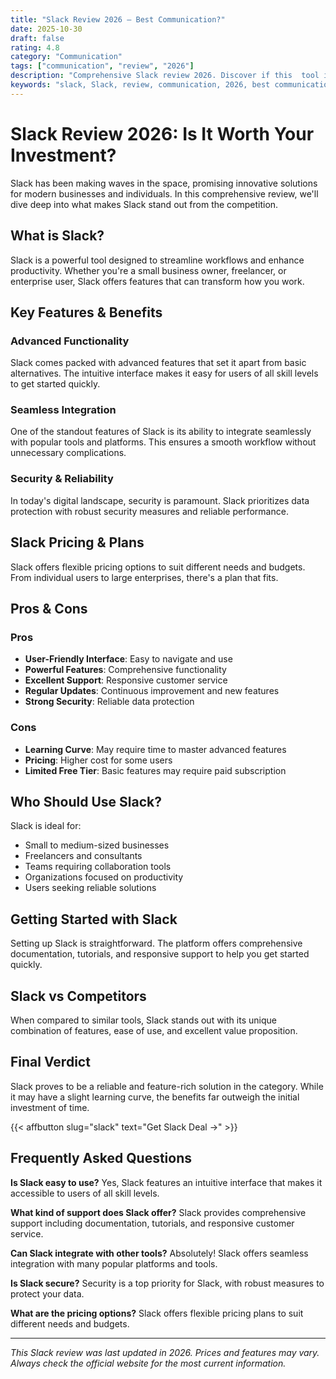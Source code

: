 ```yaml
---
title: "Slack Review 2026 – Best Communication?"
date: 2025-10-30
draft: false
rating: 4.8
category: "Communication"
tags: ["communication", "review", "2026"]
description: "Comprehensive Slack review 2026. Discover if this  tool is the best choice for your needs."
keywords: "slack, Slack, review, communication, 2026, best communication"
---
```


# Slack Review 2026: Is It Worth Your Investment?

Slack has been making waves in the  space, promising innovative solutions for modern businesses and individuals. In this comprehensive review, we'll dive deep into what makes Slack stand out from the competition.

## What is Slack?

Slack is a powerful  tool designed to streamline workflows and enhance productivity. Whether you're a small business owner, freelancer, or enterprise user, Slack offers features that can transform how you work.

## Key Features & Benefits

### Advanced Functionality
Slack comes packed with advanced features that set it apart from basic alternatives. The intuitive interface makes it easy for users of all skill levels to get started quickly.

### Seamless Integration
One of the standout features of Slack is its ability to integrate seamlessly with popular tools and platforms. This ensures a smooth workflow without unnecessary complications.

### Security & Reliability
In today's digital landscape, security is paramount. Slack prioritizes data protection with robust security measures and reliable performance.

## Slack Pricing & Plans

Slack offers flexible pricing options to suit different needs and budgets. From individual users to large enterprises, there's a plan that fits.

## Pros & Cons

### Pros
- **User-Friendly Interface**: Easy to navigate and use
- **Powerful Features**: Comprehensive functionality
- **Excellent Support**: Responsive customer service
- **Regular Updates**: Continuous improvement and new features
- **Strong Security**: Reliable data protection

### Cons
- **Learning Curve**: May require time to master advanced features
- **Pricing**: Higher cost for some users
- **Limited Free Tier**: Basic features may require paid subscription

## Who Should Use Slack?

Slack is ideal for:
- Small to medium-sized businesses
- Freelancers and consultants
- Teams requiring collaboration tools
- Organizations focused on productivity
- Users seeking reliable  solutions

## Getting Started with Slack

Setting up Slack is straightforward. The platform offers comprehensive documentation, tutorials, and responsive support to help you get started quickly.

## Slack vs Competitors

When compared to similar tools, Slack stands out with its unique combination of features, ease of use, and excellent value proposition.

## Final Verdict

Slack proves to be a reliable and feature-rich solution in the  category. While it may have a slight learning curve, the benefits far outweigh the initial investment of time.

{{< affbutton slug="slack" text="Get Slack Deal →" >}}

## Frequently Asked Questions

**Is Slack easy to use?**
Yes, Slack features an intuitive interface that makes it accessible to users of all skill levels.

**What kind of support does Slack offer?**
Slack provides comprehensive support including documentation, tutorials, and responsive customer service.

**Can Slack integrate with other tools?**
Absolutely! Slack offers seamless integration with many popular platforms and tools.

**Is Slack secure?**
Security is a top priority for Slack, with robust measures to protect your data.

**What are the pricing options?**
Slack offers flexible pricing plans to suit different needs and budgets.

---

*This Slack review was last updated in 2026. Prices and features may vary. Always check the official website for the most current information.*
